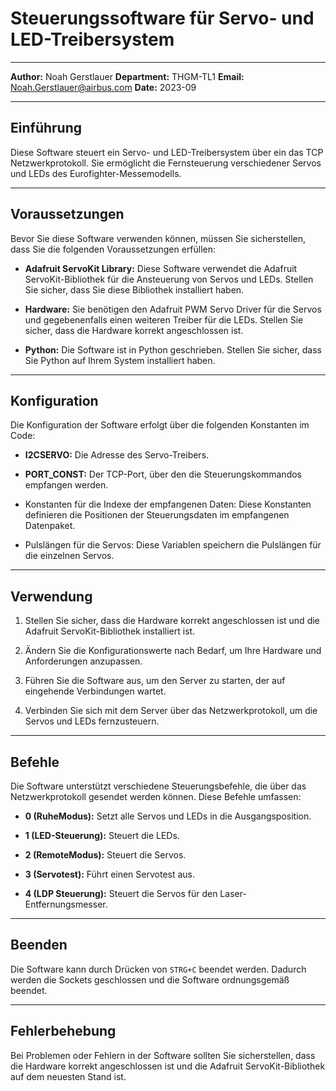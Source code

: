# Steuerungssoftware für Servo- und LED-Treibersystem
---

**Author:** Noah Gerstlauer
**Department:** THGM-TL1
**Email:** Noah.Gerstlauer@airbus.com
**Date:** 2023-09

---

## Einführung
Diese Software steuert ein Servo- und LED-Treibersystem über ein das TCP Netzwerkprotokoll. Sie ermöglicht die Fernsteuerung verschiedener Servos und LEDs des Eurofighter-Messemodells.

---

## Voraussetzungen
Bevor Sie diese Software verwenden können, müssen Sie sicherstellen, dass Sie die folgenden Voraussetzungen erfüllen:

- **Adafruit ServoKit Library:** Diese Software verwendet die Adafruit ServoKit-Bibliothek für die Ansteuerung von Servos und LEDs. Stellen Sie sicher, dass Sie diese Bibliothek installiert haben.

- **Hardware:** Sie benötigen den Adafruit PWM Servo Driver für die Servos und gegebenenfalls einen weiteren Treiber für die LEDs. Stellen Sie sicher, dass die Hardware korrekt angeschlossen ist.

- **Python:** Die Software ist in Python geschrieben. Stellen Sie sicher, dass Sie Python auf Ihrem System installiert haben.

---

## Konfiguration
Die Konfiguration der Software erfolgt über die folgenden Konstanten im Code:

- **I2CSERVO:** Die Adresse des Servo-Treibers.

- **PORT_CONST:** Der TCP-Port, über den die Steuerungskommandos empfangen werden.

- Konstanten für die Indexe der empfangenen Daten: Diese Konstanten definieren die Positionen der Steuerungsdaten im empfangenen Datenpaket.

- Pulslängen für die Servos: Diese Variablen speichern die Pulslängen für die einzelnen Servos.

---

## Verwendung
1. Stellen Sie sicher, dass die Hardware korrekt angeschlossen ist und die Adafruit ServoKit-Bibliothek installiert ist.

2. Ändern Sie die Konfigurationswerte nach Bedarf, um Ihre Hardware und Anforderungen anzupassen.

3. Führen Sie die Software aus, um den Server zu starten, der auf eingehende Verbindungen wartet.

4. Verbinden Sie sich mit dem Server über das Netzwerkprotokoll, um die Servos und LEDs fernzusteuern.

---

## Befehle
Die Software unterstützt verschiedene Steuerungsbefehle, die über das Netzwerkprotokoll gesendet werden können. Diese Befehle umfassen:

- **0 (RuheModus):** Setzt alle Servos und LEDs in die Ausgangsposition.

- **1 (LED-Steuerung):** Steuert die LEDs.

- **2 (RemoteModus):** Steuert die Servos.

- **3 (Servotest):** Führt einen Servotest aus.

- **4 (LDP Steuerung):** Steuert die Servos für den Laser-Entfernungsmesser.

---

## Beenden
Die Software kann durch Drücken von `STRG+C` beendet werden. Dadurch werden die Sockets geschlossen und die Software ordnungsgemäß beendet.

---

## Fehlerbehebung
Bei Problemen oder Fehlern in der Software sollten Sie sicherstellen, dass die Hardware korrekt angeschlossen ist und die Adafruit ServoKit-Bibliothek auf dem neuesten Stand ist.
